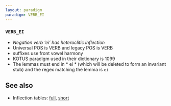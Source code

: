 ```yaml
---
layout: paradigm
paradigm: VERB_EI
---
```

### ` VERB_EI `

* _Negation verb ‘ei’ has heteroclitic inflection_
* Universal POS is VERB and legacy POS is VERB
* suffixes use front vowel harmony
* KOTUS paradigm used in their dictionary is 1099
* The lemmas must end in * ei * (which will be deleted to form an invariant stub) and the regex matching the lemma is ` ei `

## See also

* Inflection tables: [full](gen/E/ei.html), [short](gen/E/ei_wikt.html)

